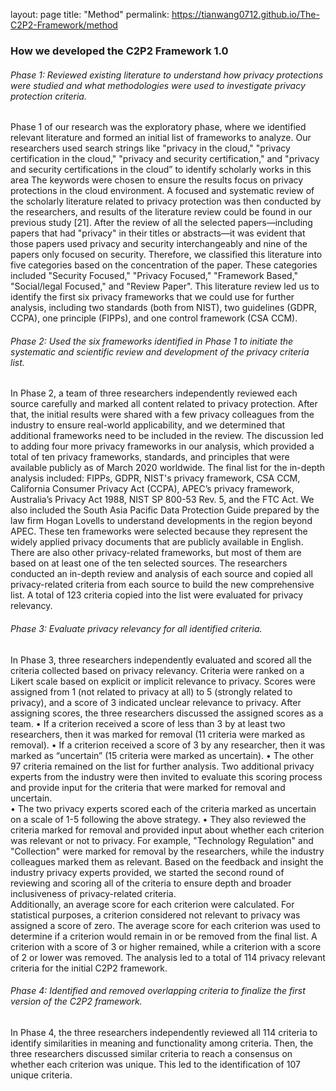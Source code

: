 layout: page
title: "Method"
permalink: https://tianwang0712.github.io/The-C2P2-Framework/method

### How we developed the C2P2 Framework 1.0

###### Phase 1: Reviewed existing literature to understand how privacy protections were studied and what methodologies were used to investigate privacy protection criteria.

Phase 1 of our research was the exploratory phase, where we identified relevant literature and formed an initial list of frameworks to analyze. Our researchers used search strings like "privacy in the cloud," "privacy certification in the cloud," "privacy and security certification," and "privacy and security certifications in the cloud” to identify scholarly works in this area The keywords were chosen to ensure the results focus on privacy protections in the cloud environment. A focused and systematic review of the scholarly literature related to privacy protection was then conducted by the researchers, and results of the literature review could be found in our previous study [21]. 
After the review of all the selected papers—including papers that had "privacy" in their titles or abstracts—it was evident that those papers used privacy and security interchangeably and nine of the papers only focused on security. Therefore, we classified this literature into five categories based on the concentration of the paper. These categories included "Security Focused," "Privacy Focused," "Framework Based," "Social/legal Focused," and "Review Paper". This literature review led us to identify the first six privacy frameworks that we could use for further analysis, including two standards (both from NIST), two guidelines (GDPR, CCPA), one principle (FIPPs), and one control framework (CSA CCM). 

###### Phase 2: Used the six frameworks identified in Phase 1 to initiate the systematic and scientific review and development of the privacy criteria list.

In Phase 2, a team of three researchers independently reviewed each source carefully and marked all content related to privacy protection. After that, the initial results were shared with a few privacy colleagues from the industry to ensure real-world applicability, and we determined that additional frameworks need to be included in the review. The discussion led to adding four more privacy frameworks in our analysis, which provided a total of ten privacy frameworks, standards, and principles that were available publicly as of March 2020 worldwide. The final list for the in-depth analysis included: FIPPs, GDPR, NIST's privacy framework, CSA CCM, California Consumer Privacy Act (CCPA), APEC’s privacy framework, Australia’s Privacy Act 1988, NIST SP 800-53 Rev. 5, and the FTC Act. We also included the South Asia Pacific Data Protection Guide prepared by the law firm Hogan Lovells to understand developments in the region beyond APEC. These ten frameworks were selected because they represent the widely applied privacy documents that are publicly available in English. There are also other privacy-related frameworks, but most of them are based on at least one of the ten selected sources.
 The researchers conducted an in-depth review and analysis of each source and copied all privacy-related criteria from each source to build the new comprehensive list. A total of 123 criteria copied into the list were evaluated for privacy relevancy.

###### Phase 3: Evaluate privacy relevancy for all identified criteria.

In Phase 3, three researchers independently evaluated and scored all the criteria collected based on privacy relevancy. Criteria were ranked on a Likert scale based on explicit or implicit relevance to privacy. Scores were assigned from 1 (not related to privacy at all) to 5 (strongly related to privacy), and a score of 3 indicated unclear relevance to privacy. 
After assigning scores, the three researchers discussed the assigned scores as a team. 
•	If a criterion received a score of less than 3 by at least two researchers, then it was marked for removal (11 criteria were marked as removal).
•	If a criterion received a score of 3 by any researcher, then it was marked as “uncertain” (15 criteria were marked as uncertain).
•	The other 97 criteria remained on the list for further analysis.
Two additional privacy experts from the industry were then invited to evaluate this scoring process and provide input for the criteria that were marked for removal and uncertain.  
•	The two privacy experts scored each of the criteria marked as uncertain on a scale of 1-5 following the above strategy.
•	They also reviewed the criteria marked for removal and provided input about whether each criterion was relevant or not to privacy. For example, "Technology Regulation" and "Collection" were marked for removal by the researchers, while the industry colleagues marked them as relevant.
Based on the feedback and insight the industry privacy experts provided, we started the second round of reviewing and scoring all of the criteria to ensure depth and broader inclusiveness of privacy-related criteria.   
Additionally, an average score for each criterion were calculated. For statistical purposes, a criterion considered not relevant to privacy was assigned a score of zero. The average score for each criterion was used to determine if a criterion would remain in or be removed from the final list. A criterion with a score of 3 or higher remained, while a criterion with a score of 2 or lower was removed. The analysis led to a total of 114 privacy relevant criteria for the initial C2P2 framework.

###### Phase 4: Identified and removed overlapping criteria to finalize the first version of the C2P2 framework.

In Phase 4, the three researchers independently reviewed all 114 criteria to identify similarities in meaning and functionality among criteria. Then, the three researchers discussed similar criteria to reach a consensus on whether each criterion was unique. This led to the identification of 107 unique criteria. 
